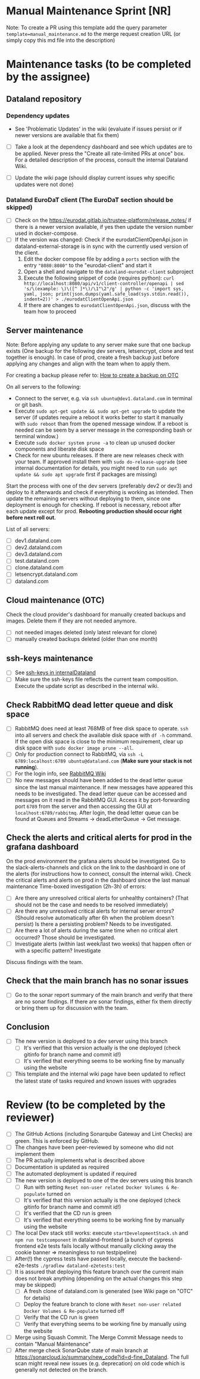 # Manual Maintenance Sprint [NR]

Note: To create a PR using this template add the query parameter `template=manual_maintenance.md` to the merge request
creation URL (or simply copy this md file into the description)

# Maintenance tasks (to be completed by the assignee)

## Dataland repository

### Dependency updates

- See 'Problematic Updates' in the wiki (evaluate if issues persist or if newer versions are available that fix them)

- [ ] Take a look at the dependency dashboard and see which updates are to be applied. Never press the "Create all rate-limited PRs at once" box. For a detailed description of the process,
  consult the internal Dataland Wiki.

- [ ] Update the wiki page (should display current issues why specific updates were not done)

### Dataland EuroDaT client (The EuroDaT section should be skipped)

- [ ] Check on the https://eurodat.gitlab.io/trustee-platform/release_notes/ if there is a newer version available, if yes
  then update the version number used in docker-compose.
- [ ] If the version was changed: Check if the eurodatClientOpenApi.json in dataland-external-storage is in sync with
  the currently used version of the client.
  1. Edit the docker compose file by adding a `ports` section with the entry `"8080:8080"` to the "eurodat-client" and start it
  2. Open a shell and navigate to the `dataland-eurodat-client` subproject
  3. Execute the following snippet of code (requires python): `curl http://localhost:8080/api/v1/client-controller/openapi | sed 's/\(example: \)\([^ ]*\)/\1"\2"/g' | python -c 'import sys, yaml, json; print(json.dumps(yaml.safe_load(sys.stdin.read()), indent=2))' > ./eurodatClientOpenApi.json`
  4. If there are changes to `eurodatClientOpenApi.json`, discuss with the team how to proceed

## Server maintenance

Note: Before applying any update to any server make sure that one backup exists (One backup for the following dev servers, letsencrypt, clone and test together is enough). In case of prod, create a fresh backup just
before applying any changes and align with the team when to apply them.

For creating a backup please refer to: [How to create a backup on OTC](https://dfinegmbh.sharepoint.com/:v:/r/sites/TMDataland/Freigegebene%20Dokumente/General/OTC%20Documentation/BackupAndRestore.mkv?csf=1&web=1&e=blez3)

On all servers to the following:
- Connect to the server, e.g. via `ssh ubuntu@dev1.dataland.com` in terminal or git bash.
- Execute `sudo apt-get update && sudo apt-get upgrade` to update the server (if updates require a reboot it works better to start it manually with `sudo reboot` than from the opened message window. If a reboot is needed can be seem by a server message in the corresponding bash or terminal window.)
- Execute `sudo docker system prune -a` to clean up unused docker components and liberate disk space
- Check for new ubuntu releases. If there are new releases check with your team. If approved install them with `sudo do-release-upgrade` (see internal documentation for details, you might need to run `sudo apt update && sudo apt upgrade` first if packages are missing)

Start the process with one of the dev servers (preferably dev2 or dev3) and deploy to it afterwards and check if everything is working as intended.
Then update the remaining servers without deploying to them, since one deployment is enough for checking. If reboot is necessary, reboot after each update except for prod.
**Rebooting production should occur right before next roll out.**

List of all servers:
- [ ] dev1.dataland.com
- [ ] dev2.dataland.com
- [ ] dev3.dataland.com
- [ ] test.dataland.com
- [ ] clone.dataland.com
- [ ] letsencrypt.dataland.com
- [ ] dataland.com

## Cloud maintenance (OTC)

Check the cloud provider's dashboard for manually created backups and images. Delete them if they are not needed anymore.

- [ ] not needed images deleted (only latest relevant for clone)
- [ ] manually created backups deleted (older than one month)

## ssh-keys maintenance

- [ ] See [ssh-keys in internalDataland](https://github.com/d-fine/DatalandInternal/tree/main/ssh-keys)
- [ ] Make sure the ssh-keys file reflects the current team composition. Execute the update script as described in the
  internal wiki.

## Check RabbitMQ dead letter queue and disk space

- [ ] RabbitMQ does need at least 768MB of free disk space to operate. `ssh` into all servers and check the available
  disk space with `df -h` command. If the open disk space is close to the minimum requirement, clear up disk space
  with `sudo docker image prune --all`.
- [ ] Only for production connect to RabbitMQ, via `ssh -L 6789:localhost:6789 ubuntu@dataland.com` (**Make sure your stack is not running**).
- [ ] For the login info, see [RabbitMQ Wiki](https://github.com/d-fine/DatalandInternal/wiki/RabbitMQ)
- [ ] No new messages should have been added to the dead letter queue since the last manual
  maintenance. If new messages have appeared this needs to be investigated. The dead letter queue can be accessed
  and messages on it read in the RabbitMQ GUI. Access it by port-forwarding port `6789` from the server and then
  accessing the GUI at `localhost:6789/rabbitmq`. After login, the dead letter queue can be found at Queues and Streams &rarr;
  deadLetterQueue &rarr; Get message.

## Check the alerts and critical alerts for prod in the grafana dashboard

On the prod environment the grafana alerts should be investigated.
Go to the slack-alerts-channels and click on the link to the dashboard in one of the alerts (for instructions how to connect, consult the
internal wiki). Check the critical alerts and alerts on prod in the dashboard since the last manual maintenance
Time-boxed investigation (2h-3h) of errors:
- [ ] Are there any unresolved critical alerts for unhealthy containers? (That should not be the case and needs to be resolved immediately)
- [ ] Are there any unresolved critical alerts for internal server errors? (Should resolve automatically after 6h when the problem doesn't persist)
  Is there a persisting problem? Needs to be investigated.
- [ ] Are there a lot of alerts during the same time when no critical alert occurred? Those should be investigated.
- [ ] Investigate alerts (within last week/last two weeks) that happen often or with a specific pattern? Investigate

Discuss findings with the team.

## Check that the main branch has no sonar issues
- [ ] Go to the sonar report summary of the main branch and verify that there are no sonar findings. If there are sonar
  findings, either fix them directly or bring them up for discussion with the team.

## Conclusion

- [ ] The new version is deployed to a dev server using this branch
  - [ ] It's verified that this version actually is the one deployed (check gitinfo for branch name and commit id!)
  - [ ] It's verified that everything seems to be working fine by manually using the website
- [ ] This template and the internal wiki page have been updated to reflect the latest state of tasks required and known issues with upgrades

# Review (to be completed by the reviewer)

- [ ] The GitHub Actions (including Sonarqube Gateway and Lint Checks) are green. This is enforced by GitHub.
- [ ] The changes have been peer-reviewed by someone who did not implement them
- [ ] The PR actually implements what is described above
- [ ] Documentation is updated as required
- [ ] The automated deployment is updated if required
- [ ] The new version is deployed to one of the dev servers using this branch
  - [ ] Run with setting `Reset non-user related Docker Volumes & Re-populate` turned on
  - [ ] It's verified that this version actually is the one deployed (check gitinfo for branch name and commit id!)
  - [ ] It's verified that the CD run is green
  - [ ] It's verified that everything seems to be working fine by manually using the website
- [ ] The local Dev stack still works: execute `startDevelopmentStack.sh` and `npm run testcomponent` in dataland-frontend (a bunch of cypress frontend e2e tests fails locally without manually clicking away the cookie banner => meaningless to run testpipeline)
- [ ] After(!) the cypress tests have passed locally, execute the backend-e2e-tests `./gradlew dataland-e2etests:test`
- [ ] It is assured that deploying this feature branch over the current main does not break anything (depending on the actual changes this step may be skipped)
  - [ ] A fresh clone of dataland.com is generated (see Wiki page on "OTC" for details)
  - [ ] Deploy the feature branch to clone with `Reset non-user related Docker Volumes & Re-populate` turned off
  - [ ] Verify that the CD run is green
  - [ ] Verify that everything seems to be working fine by manually using the website
- [ ] Merge using Squash Commit. The Merge Commit Message needs to contain "Manual Maintenance"
- [ ] After merge check SonarQube state of main branch at https://sonarcloud.io/summary/new_code?id=d-fine_Dataland.
  The full scan might reveal new issues (e.g. deprecation) on old code which is generally not detected on the branch.

